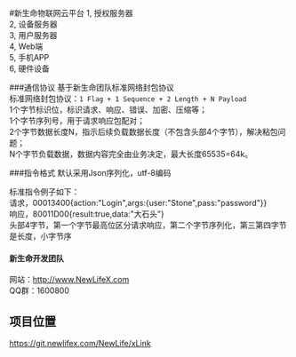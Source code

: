 ﻿#新生命物联网云平台
1, 授权服务器  
2, 设备服务器  
3, 用户服务器  
4, Web端  
5, 手机APP  
6, 硬件设备  

###通信协议
基于新生命团队标准网络封包协议  
标准网络封包协议：`1 Flag + 1 Sequence + 2 Length + N Payload`  
1个字节标识位，标识请求、响应、错误、加密、压缩等；  
1个字节序列号，用于请求响应包配对；  
2个字节数据长度N，指示后续负载数据长度（不包含头部4个字节），解决粘包问题；  
N个字节负载数据，数据内容完全由业务决定，最大长度65535=64k。  

###指令格式
默认采用Json序列化，utf-8编码  

标准指令例子如下：  
请求，00013400{action:"Login",args:{user:"Stone",pass:"password"}}  
响应，80011D00{result:true,data:"大石头"}  
头部4字节，第一个字节最高位区分请求响应，第二个字节序列化，第三第四字节是长度，小字节序  

#### 新生命开发团队  
网站：http://www.NewLifeX.com  
QQ群：1600800  

## 项目位置
https://git.newlifex.com/NewLife/xLink
